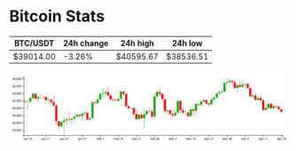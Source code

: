 # Bitcoin Stats

BTC/USDT|24h change|24h high|24h low|
|---|---|---|---|
|$39014.00|-3.26%|$40595.67|$38536.51|

<img src="./chart.svg">
